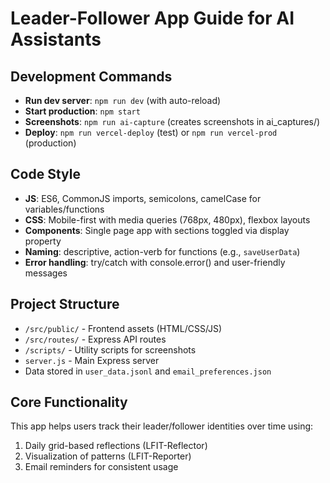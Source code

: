 # Leader-Follower App Guide for AI Assistants

## Development Commands
- **Run dev server**: `npm run dev` (with auto-reload)
- **Start production**: `npm start`
- **Screenshots**: `npm run ai-capture` (creates screenshots in ai_captures/)
- **Deploy**: `npm run vercel-deploy` (test) or `npm run vercel-prod` (production)

## Code Style
- **JS**: ES6, CommonJS imports, semicolons, camelCase for variables/functions
- **CSS**: Mobile-first with media queries (768px, 480px), flexbox layouts
- **Components**: Single page app with sections toggled via display property
- **Naming**: descriptive, action-verb for functions (e.g., `saveUserData`)
- **Error handling**: try/catch with console.error() and user-friendly messages

## Project Structure
- `/src/public/` - Frontend assets (HTML/CSS/JS)
- `/src/routes/` - Express API routes
- `/scripts/` - Utility scripts for screenshots
- `server.js` - Main Express server
- Data stored in `user_data.jsonl` and `email_preferences.json`

## Core Functionality
This app helps users track their leader/follower identities over time using:
1. Daily grid-based reflections (LFIT-Reflector)
2. Visualization of patterns (LFIT-Reporter)
3. Email reminders for consistent usage